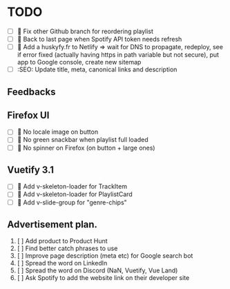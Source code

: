 # TODO

- [ ] 🚧 Fix other Github branch for reordering playlist
- [ ] 🚧 Back to last page when Spotify API token needs refresh
- [ ] 🚧 Add a huskyfy.fr to Netlify => wait for DNS to propagate, redeploy, see if error fixed (actually having https in path variable but not secure), put app to Google console, create new sitemap
- [ ] :SEO: Update title, meta, canonical links and description

## Feedbacks

## Firefox UI

- [ ] 🎨 No locale image on button
- [ ] 🎨 No green snackbar when playlist full loaded
- [ ] 🎨 No spinner on Firefox (on button + large ones)

## Vuetify 3.1

- [ ] 🎨 Add v-skeleton-loader for TrackItem
- [ ] 🎨 Add v-skeleton-loader for PlaylistCard
- [ ] 🎨 Add v-slide-group for "genre-chips"

## Advertisement plan.

1. [ ] Add product to Product Hunt
2. [ ] Find better catch phrases to use
3. [ ] Improve page description (meta etc) for Google search bot
4. [ ] Spread the word on LinkedIn
5. [ ] Spread the word on Discord (NaN, Vuetify, Vue Land)
6. [ ] Ask Spotify to add the website link on their developer site
